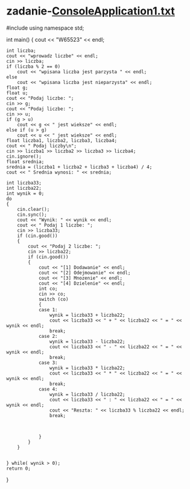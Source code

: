 # zadanie-[ConsoleApplication1.txt](https://github.com/Woberto/zadanie-/files/7375972/ConsoleApplication1.txt)
#include <iostream>
using namespace std;


int main()
{
    cout << "W65523" << endl;
    
    int liczba;
    cout << "wprowadz liczbe" << endl;
    cin >> liczba;
    if (liczba % 2 == 0) 
        cout << "wpisana liczba jest parzysta " << endl;
    else
        cout << "wpisana liczba jest nieparzysta" << endl;
    float g;
    float u;
    cout << "Podaj liczbe: ";
    cin >> g;
    cout << "Podaj liczbe: ";
    cin >> u;
    if (g > u)
        cout << g << " jest wieksze" << endl;
    else if (u > g)
        cout << u << " jest wieksze" << endl;
    float liczba1, liczba2, liczba3, liczba4;
    cout << " Podaj liczby\n";
    cin >> liczba1 >> liczba2 >> liczba3 >> liczba4;
    cin.ignore();
    float srednia;
    srednia = (liczba1 + liczba2 + liczba3 + liczba4) / 4;
    cout << " Srednia wynosi: " << srednia;
    
    int liczba33;
    int liczba22;
    int wynik = 0;
    do
    {
        cin.clear();
        cin.sync();
        cout << "Wynik: " << wynik << endl;
        cout << " Podaj 1 liczbe: ";
        cin >> liczba33;
        if (cin.good())
        {
            cout << "Podaj 2 liczbe: ";
            cin >> liczba22;
            if (cin.good())
            {
                cout << "[1] Dodawanie" << endl;
                cout << "[2] Odejmowanie" << endl;
                cout << "[3] Mnozenie" << endl;
                cout << "[4] Dzielenie" << endl;
                int co;
                cin >> co;
                switch (co)
                {
                case 1:
                    wynik = liczba33 + liczba22;
                    cout << liczba33 << " + " << liczba22 << " = " << wynik << endl;
                    break;
                case 2:
                    wynik = liczba33 - liczba22;
                    cout << liczba33 << " - " << liczba22 << " = " << wynik << endl;
                    break;
                case 3:
                    wynik = liczba33 * liczba22;
                    cout << liczba33 << " * " << liczba22 << " = " << wynik << endl;
                    break;
                case 4:
                    wynik = liczba33 / liczba22;
                    cout << liczba33 << " : " << liczba22 << " = " << wynik << endl;
                    cout << "Reszta: " << liczba33 % liczba22 << endl;
                    break;



                }
            }
        }


    } while( wynik > 0);
    return 0;
   
}
